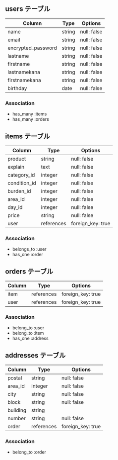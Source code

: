 ## users テーブル

| Column              | Type   | Options     |
| --------            | ------ | ----------- |
| name                | string | null: false |
| email               | string | null: false |
| encrypted_password  | string | null: false |
| lastname            | string | null: false |
| firstname           | string | null: false |
| lastnamekana        | string | null: false |
| firstnamekana       | string | null: false |
| birthday            | date   | null: false |

### Association

- has_many :items
- has_many :orders


## items テーブル

| Column       | Type       | Options           |
| --------     | ------     | -----------       |
| product      | string     | null: false       |
| explain      | text       | null: false       |
| category_id  | integer    | null: false       |
| condition_id | integer    | null: false       |
| burden_id    | integer    | null: false       |
| area_id      | integer    | null: false       |
| day_id       | integer    | null: false       |
| price        | string     | null: false       |
| user         | references | foreign_key: true |

### Association

- belongs_to :user
- has_one :order



## orders テーブル

| Column   | Type       | Options           |
| -------- | ------     | -----------       |
| item     | references | foreign_key: true |
| user     | references | foreign_key: true |

### Association

- belong_to :user
- belong_to :item
- has_one :address


## addresses テーブル

| Column        | Type       | Options           |
| --------      | ------     | -----------       |
| postal        | string     | null: false       |
| area_id       | integer    | null: false       |
| city          | string     | null: false       |
| block         | string     | null: false       |
| building      | string     |                   |
| number        | string     | null: false       |
| order         | references | foreign_key: true |

### Association

- belong_to :order



